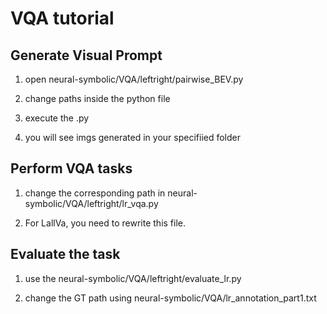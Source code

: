 # VQA tutorial

## Generate Visual Prompt

1. open neural-symbolic/VQA/leftright/pairwise_BEV.py

2. change paths inside the python file
3. execute the .py
4. you will see imgs generated in your specifiied folder

## Perform VQA tasks

1. change the corresponding path in neural-symbolic/VQA/leftright/lr_vqa.py

2. For LallVa, you need to rewrite this file.

## Evaluate the task

1. use the neural-symbolic/VQA/leftright/evaluate_lr.py

2. change the GT path using neural-symbolic/VQA/lr_annotation_part1.txt